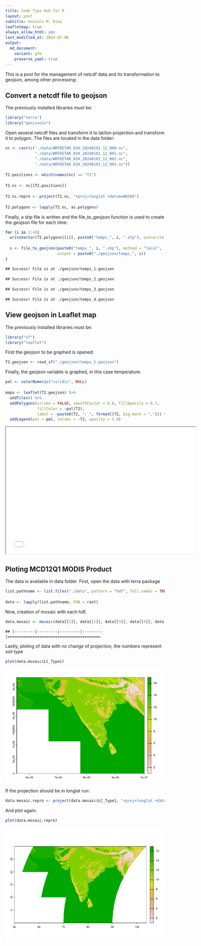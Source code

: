 ```yaml
---
title: Code Tips Hub for R
layout: post
subtitle: Gonzalo M. Díaz
leafletmap: true
always_allow_html: yes
last_modified_at: 2024-07-06
output: 
  md_document:
    variant: gfm
    preserve_yaml: true
---
```


This is a post for the management of netcdf data and its transformation to geojson, among other processing:


## Convert a netcdf file to geojson

The previously installed libraries must be:

``` r
library("terra")
library("geojsonio")
```

Open several netcdf files and transform it to lat/lon projection and
transform it to polygon. The files are located in the data folder:

``` r
nc <- rast(c("./data/WRFDETAR_01H_20240101_12_000.nc",
             "./data/WRFDETAR_01H_20240101_12_001.nc",
             "./data/WRFDETAR_01H_20240101_12_002.nc",
             "./data/WRFDETAR_01H_20240101_12_003.nc"))

T2.positions <- which(names(nc) == "T2")

T2.nc <- nc[[T2.positions]]

T2.nc.repro <- project(T2.nc, "+proj=longlat +datum=WGS84")

T2.polygons <- lapply(T2.nc, as.polygons)
```

Finally, a shp file is written and the file_to_geojson function is used
to create the geojson file for each time:

``` r
for (i in 1:4){
  writeVector(T2.polygons[[i]], paste0("temps_", i, ".shp"), overwrite = TRUE)

  s <- file_to_geojson(paste0("temps_", i, ".shp"), method = "local",
                       output = paste0("./geojson/temps_", i))
}
```

    ## Success! File is at ./geojson/temps_1.geojson

    ## Success! File is at ./geojson/temps_2.geojson

    ## Success! File is at ./geojson/temps_3.geojson

    ## Success! File is at ./geojson/temps_4.geojson

## View geojson in Leaflet map

The previously installed libraries must be:

``` r
library("sf")
library("leaflet")
```

First the geojson to be graphed is opened:

``` r
T2.geojson <- read_sf("./geojson/temps_1.geojson") 
```

Finally, the geojson variable is graphed, in this case temperature:

``` r
pal <- colorNumeric("viridis", NULL)

mapa <- leaflet(T2.geojson) %>%
  addTiles() %>%
  addPolygons(stroke = FALSE, smoothFactor = 0.8, fillOpacity = 0.7,
              fillColor = ~pal(T2),
              label = ~paste0(T2, ": ", formatC(T2, big.mark = ","))) %>%
  addLegend(pal = pal, values = ~T2, opacity = 1.0)
```

<iframe src="../assets/mapa.html" width="600" height="400">
</iframe>

## Ploting MCD12Q1 MODIS Product

The data is available in data folder. First, open the data with terra
package

``` r
list.pathname <- list.files("./data", pattern = "hdf", full.names = TRUE)

data <- lapply(list.pathname, FUN = rast)
```

Now, creation of mosaic with each hdf.

``` r
data.mosaic <- mosaic(data[[1]], data[[2]], data[[3]], data[[4]], data[[5]], data[[6]], data[[7]], data[[8]], data[[9]])
```

    ## |---------|---------|---------|---------|=========================================                                          

Lastly, ploting of data with no change of projection, the numbers
represent soil type

``` r
plot(data.mosaic$LC_Type1)
```

![](../Page01_R_files/figure-gfm/unnamed-chunk-9-1.png)<!-- -->

If the projection should be in longlat run:

``` r
data.mosaic.repro <- project(data.mosaic$LC_Type1, "+proj=longlat +datum=WGS84", method = "bilinear", progress = FALSE)
```

And plot again:

``` r
plot(data.mosaic.repro)
```

![](../Page01_R_files/figure-gfm/unnamed-chunk-11-1.png)<!-- -->
